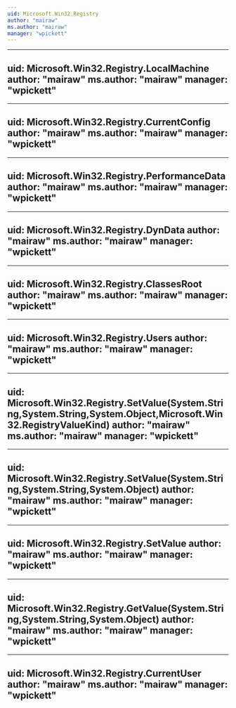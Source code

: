 ```yaml
---
uid: Microsoft.Win32.Registry
author: "mairaw"
ms.author: "mairaw"
manager: "wpickett"
---
```


---
uid: Microsoft.Win32.Registry.LocalMachine
author: "mairaw"
ms.author: "mairaw"
manager: "wpickett"
---

---
uid: Microsoft.Win32.Registry.CurrentConfig
author: "mairaw"
ms.author: "mairaw"
manager: "wpickett"
---

---
uid: Microsoft.Win32.Registry.PerformanceData
author: "mairaw"
ms.author: "mairaw"
manager: "wpickett"
---

---
uid: Microsoft.Win32.Registry.DynData
author: "mairaw"
ms.author: "mairaw"
manager: "wpickett"
---

---
uid: Microsoft.Win32.Registry.ClassesRoot
author: "mairaw"
ms.author: "mairaw"
manager: "wpickett"
---

---
uid: Microsoft.Win32.Registry.Users
author: "mairaw"
ms.author: "mairaw"
manager: "wpickett"
---

---
uid: Microsoft.Win32.Registry.SetValue(System.String,System.String,System.Object,Microsoft.Win32.RegistryValueKind)
author: "mairaw"
ms.author: "mairaw"
manager: "wpickett"
---

---
uid: Microsoft.Win32.Registry.SetValue(System.String,System.String,System.Object)
author: "mairaw"
ms.author: "mairaw"
manager: "wpickett"
---

---
uid: Microsoft.Win32.Registry.SetValue
author: "mairaw"
ms.author: "mairaw"
manager: "wpickett"
---

---
uid: Microsoft.Win32.Registry.GetValue(System.String,System.String,System.Object)
author: "mairaw"
ms.author: "mairaw"
manager: "wpickett"
---

---
uid: Microsoft.Win32.Registry.CurrentUser
author: "mairaw"
ms.author: "mairaw"
manager: "wpickett"
---
